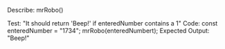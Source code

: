 Describe: mrRobo()

Test: "It should return 'Beep!' if enteredNumber contains a 1"
Code:
const enteredNumber = "1734";
mrRobo(enteredNumbert);
Expected Output: "Beep!"

